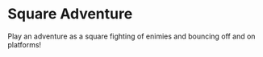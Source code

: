 # Square Adventure
 Play an adventure as a square fighting of enimies and bouncing off and on platforms!
